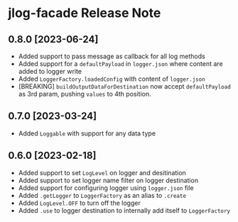 # jlog-facade Release Note

## 0.8.0 [2023-06-24]

* Added support to pass message as callback for all log methods
* Added support for a `defaultPayload` in `logger.json` where content are added to logger write
* Added `LoggerFactory.loadedConfig` with content of `logger.json`
* [BREAKING] `buildOutputDataForDestination` now accept `defaultPayload` as 3rd param, pushing `values`
  to 4th position.

## 0.7.0 [2023-03-24]

* Added `Loggable` with support for any data type

## 0.6.0 [2023-02-18]

* Added support to set `LogLevel` on logger and desitination
* Added support to set logger name filter on logger destination
* Added support for configuring logger using `logger.json` file
* Added `.getLogger` to `LoggerFactory` as an alias to `.create`
* Added `LogLevel.OFF` to turn off the logger
* Added `.use` to logger destination to internally add itself to `LoggerFactory`
